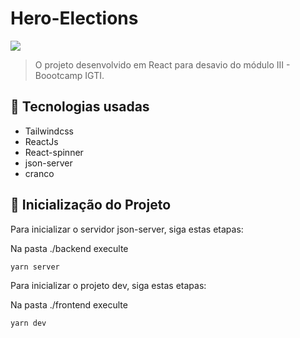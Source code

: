 # Hero-Elections

<img src="https://ibb.co/Jv5cGLM">

> O projeto desenvolvido em React para desavio do módulo III - Boootcamp IGTI.

## 🔧 Tecnologias usadas
<ul>
  <li>Tailwindcss</li>
  <li>ReactJs</li>
  <li>React-spinner</li>
  <li>json-server</li>
  <li>cranco</li>
</ul>

## 🚀 Inicialização do Projeto

Para inicializar o servidor json-server, siga estas etapas:

Na pasta ./backend execulte
```
yarn server
```

Para inicializar o projeto dev, siga estas etapas:

Na pasta ./frontend execulte
```
yarn dev
```

